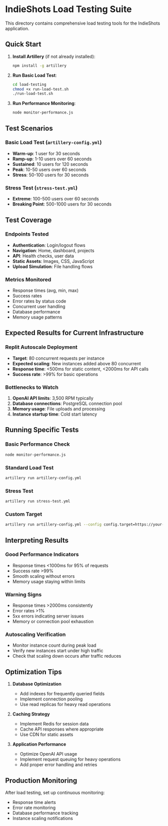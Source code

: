 
# IndieShots Load Testing Suite

This directory contains comprehensive load testing tools for the IndieShots application.

## Quick Start

1. **Install Artillery** (if not already installed):
   ```bash
   npm install -g artillery
   ```

2. **Run Basic Load Test**:
   ```bash
   cd load-testing
   chmod +x run-load-test.sh
   ./run-load-test.sh
   ```

3. **Run Performance Monitoring**:
   ```bash
   node monitor-performance.js
   ```

## Test Scenarios

### Basic Load Test (`artillery-config.yml`)
- **Warm-up**: 1 user for 30 seconds
- **Ramp-up**: 1-10 users over 60 seconds
- **Sustained**: 10 users for 120 seconds
- **Peak**: 10-50 users over 60 seconds
- **Stress**: 50-100 users for 30 seconds

### Stress Test (`stress-test.yml`)
- **Extreme**: 100-500 users over 60 seconds
- **Breaking Point**: 500-1000 users for 30 seconds

## Test Coverage

### Endpoints Tested
- **Authentication**: Login/logout flows
- **Navigation**: Home, dashboard, projects
- **API**: Health checks, user data
- **Static Assets**: Images, CSS, JavaScript
- **Upload Simulation**: File handling flows

### Metrics Monitored
- Response times (avg, min, max)
- Success rates
- Error rates by status code
- Concurrent user handling
- Database performance
- Memory usage patterns

## Expected Results for Current Infrastructure

### Replit Autoscale Deployment
- **Target**: 80 concurrent requests per instance
- **Expected scaling**: New instances added above 80 concurrent
- **Response time**: <500ms for static content, <2000ms for API calls
- **Success rate**: >99% for basic operations

### Bottlenecks to Watch
1. **OpenAI API limits**: 3,500 RPM typically
2. **Database connections**: PostgreSQL connection pool
3. **Memory usage**: File uploads and processing
4. **Instance startup time**: Cold start latency

## Running Specific Tests

### Basic Performance Check
```bash
node monitor-performance.js
```

### Standard Load Test
```bash
artillery run artillery-config.yml
```

### Stress Test
```bash
artillery run stress-test.yml
```

### Custom Target
```bash
artillery run artillery-config.yml --config config.target=https://your-domain.com
```

## Interpreting Results

### Good Performance Indicators
- Response times <1000ms for 95% of requests
- Success rate >99%
- Smooth scaling without errors
- Memory usage staying within limits

### Warning Signs
- Response times >2000ms consistently
- Error rates >1%
- 5xx errors indicating server issues
- Memory or connection pool exhaustion

### Autoscaling Verification
- Monitor instance count during peak load
- Verify new instances start under high traffic
- Check that scaling down occurs after traffic reduces

## Optimization Tips

1. **Database Optimization**
   - Add indexes for frequently queried fields
   - Implement connection pooling
   - Use read replicas for heavy read operations

2. **Caching Strategy**
   - Implement Redis for session data
   - Cache API responses where appropriate
   - Use CDN for static assets

3. **Application Performance**
   - Optimize OpenAI API usage
   - Implement request queuing for heavy operations
   - Add proper error handling and retries

## Production Monitoring

After load testing, set up continuous monitoring:
- Response time alerts
- Error rate monitoring
- Database performance tracking
- Instance scaling notifications
